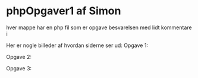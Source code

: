 # phpOpgaver1 af Simon
hver mappe har en php fil som er opgave besvarelsen med lidt kommentare i

Her er nogle billeder af hvordan siderne ser ud:
Opgave 1:

Opgave 2:

Opgave 3:
